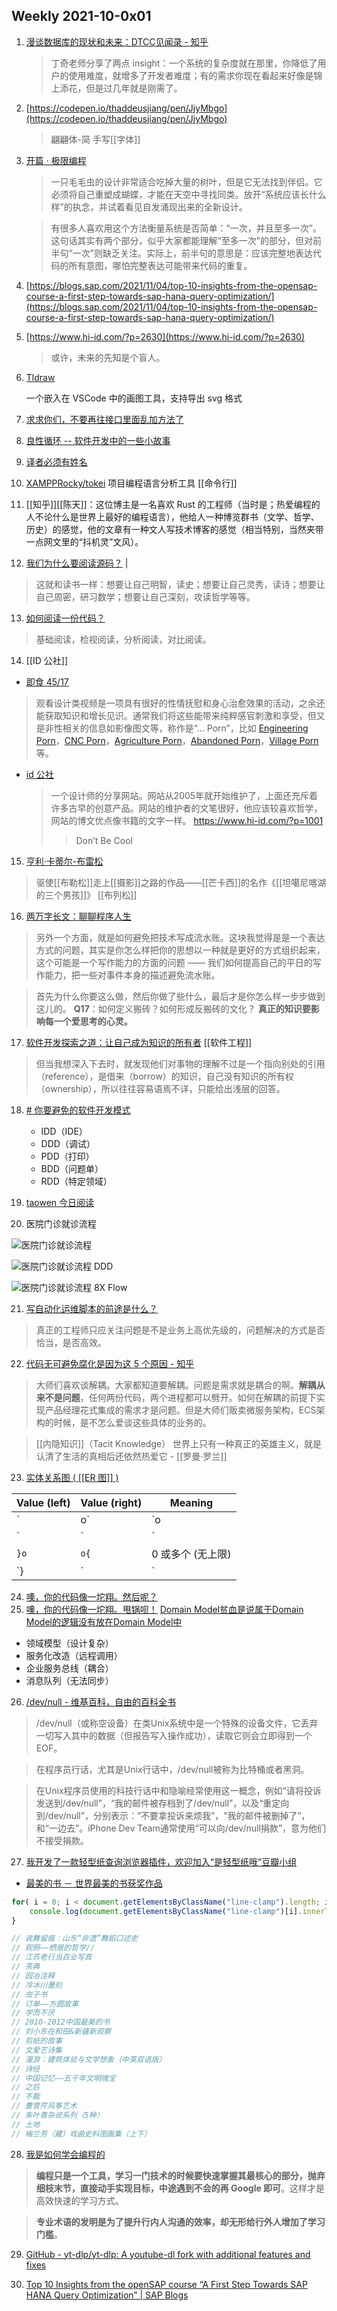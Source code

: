 ## Weekly 2021-10-0x01


1. [漫谈数据库的现状和未来：DTCC见闻录 - 知乎](https://zhuanlan.zhihu.com/p/423299764)
    
    > 丁奇老师分享了两点 insight：一个系统的复杂度就在那里，你降低了用户的使用难度，就增多了开发者难度；有的需求你现在看起来好像是锦上添花，但是过几年就是刚需了。
    
2. [https://codepen.io/thaddeusjiang/pen/JjyMbgo](https://codepen.io/thaddeusjiang/pen/JjyMbgo)
    
    > 翩翩体-简 手写[[字体]]
    
3. [开篇 · 极限编程](http://www.extremeprogramming.cn/)
    
    > 一只毛毛虫的设计非常适合吃掉大量的树叶，但是它无法找到伴侣。它必须将自己重塑成蝴蝶，才能在天空中寻找同类。放开“系统应该长什么样”的执念，并试着看见自发涌现出来的全新设计。
    
    > 有很多人喜欢用这个方法衡量系统是否简单：“一次，并且至多一次”。这句话其实有两个部分，似乎大家都能理解“至多一次”的部分，但对前半句“一次”则缺乏关注。实际上，前半句的意思是：应该完整地表达代码的所有意图，哪怕完整表达可能带来代码的重复。
    
4. [https://blogs.sap.com/2021/11/04/top-10-insights-from-the-opensap-course-a-first-step-towards-sap-hana-query-optimization/](https://blogs.sap.com/2021/11/04/top-10-insights-from-the-opensap-course-a-first-step-towards-sap-hana-query-optimization/)
    
5. [https://www.hi-id.com/?p=2630](https://www.hi-id.com/?p=2630)
    
    > 或许，未来的先知是个盲人。


6. [Tldraw](https://marketplace.visualstudio.com/items?itemName=tldraw-org.tldraw-vscode)

	一个嵌入在 VSCode 中的画图工具，支持导出 svg 格式


7. [求求你们，不要再往接口里面乱加方法了](https://www.zenlife.tk/stop-add-method-to-interface.md)

8. [良性循环 -- 软件开发中的一些小故事](https://www.zenlife.tk/positive-cycle.md)

9. [译者必须有姓名](https://www.duozhuayu.com/open-collections/248470885315514961?utm_source=appshare_%2Fopen-collections%2F248470885315514961&utm_medium=app&sharer_id=318357714457729007)

10. [XAMPPRocky/tokei](https://github.com/XAMPPRocky/tokei) 项目编程语言分析工具 [[命令行]]

11. [[知乎]][[陈天]]：这位博主是一名喜欢 Rust 的工程师（当时是；热爱编程的人不论什么是世界上最好的编程语言），他给人一种博览群书（文学、哲学、历史）的感觉，他的文章有一种文人写技术博客的感觉（相当特别，当然夹带一点网文里的“抖机灵”文风）。

12. [我们为什么要阅读源码？](https://zhuanlan.zhihu.com/p/26181360) | 

> 这就和读书一样：想要让自己明智，读史；想要让自己灵秀，读诗；想要让自己周密，研习数学；想要让自己深刻，攻读哲学等等。

13. [如何阅读一份代码？](https://zhuanlan.zhihu.com/p/26222486)

> 基础阅读，检视阅读，分析阅读，对比阅读。

14. [[ID 公社]]

- [即食 45/17](https://www.hi-id.com/?p=3771)

> 观看设计类视频是一项具有很好的性情抚慰和身心治愈效果的活动，之余还能获取知识和增长见识。通常我们将这些能带来纯粹感官刺激和享受，但又是非性相关的信息如影像图文等，称作是“… Porn”，比如 [Engineering Porn](https://www.reddit.com/r/EngineeringPorn/)，[CNC Porn](https://www.youtube.com/results?search_query=cnc+porn)，[Agriculture Porn](https://www.reddit.com/r/AgriculturePorn/)，[Abandoned Porn](https://www.reddit.com/r/AbandonedPorn/)，[Village Porn](https://www.reddit.com/r/VillagePorn/) 等。

- [id 公社](https://www.hi-id.com/)

    > 一个设计师的分享网站。网站从2005年就开始维护了，上面还充斥着许多古早的创意产品。网站的维护者的文笔很好，他应该较喜欢哲学，网站的博文优点像书籍的文字一样。 
    > https://www.hi-id.com/?p=1001
    >> Don’t Be Cool


15. [亨利·卡蒂尔-布雷松](https://zh.wikipedia.org/wiki/亨利·卡蒂尔-布雷松)
> 驱使[[布勒松]]走上[[摄影]]之路的作品——[[芒卡西]]的名作《[[坦噶尼喀湖的三个男孩]]》
> [[布列松]]


16. [两万字长文：聊聊程序人生](https://zhuanlan.zhihu.com/p/355363343)

> 另外一个方面，就是如何避免把技术写成流水账。这块我觉得是是一个表达方式的问题，其实是你怎么样把你的思想以一种就是更好的方式组织起来，这个可能是一个写作能力的方面的问题 —— 我们如何提高自己的平日的写作能力，把一些对事件本身的描述避免流水账。

> 首先为什么你要这么做，然后你做了些什么，最后才是你怎么样一步步做到这儿的。
> **Q17**：如何定义搬砖？如何形成反搬砖的文化？
> **真正的知识要影响每一个爱思考的心灵。**

17. [软件开发探索之道：让自己成为知识的所有者](https://zhuanlan.zhihu.com/p/407265957) [[软件工程]]
> 但当我想深入下去时，就发现他们对事物的理解不过是一个指向别处的引用（reference），是借来（borrow）的知识，自己没有知识的所有权（ownership），所以往往容易语焉不详，只能给出浅层的回答。

18. [# 你要避免的软件开发模式](https://zhuanlan.zhihu.com/p/20744178)
	- IDD（IDE）
	- DDD（调试）
	- PDD（打印）
	- BDD（问题单）
	- RDD（特定领域）

19. [taowen 今日阅读](https://github.com/taowen/modularization-examples/blob/master/今日阅读.md)

20. 医院门诊就诊流程

![医院门诊就诊流程](https://huhao-dev.oss-cn-beijing.aliyuncs.com/%E5%8C%BB%E9%99%A2%E9%97%A8%E8%AF%8A%E5%B0%B1%E8%AF%8A%E6%B5%81%E7%A8%8B-2021-02-07-23-02-25.png)

![医院门诊就诊流程 DDD](https://huhao-dev.oss-cn-beijing.aliyuncs.com/%E5%8C%BB%E9%99%A2%E9%97%A8%E8%AF%8A%E5%B0%B1%E8%AF%8A%E6%B5%81%E7%A8%8B-%E4%BA%8B%E4%BB%B6%E9%A3%8E%E6%9A%B4-2021-02-07-23-02-37.png)

![医院门诊就诊流程 8X  Flow](https://huhao-dev.oss-cn-beijing.aliyuncs.com/%E5%8C%BB%E9%99%A2%E9%97%A8%E8%AF%8A%E5%B0%B1%E8%AF%8A%E6%B5%81%E7%A8%8B-%E4%B8%9A%E5%8A%A1%E4%B8%8E%E9%A2%86%E5%9F%9F%E8%AF%86%E5%88%AB-2021-02-07-23-02-48.png)

21. [写自动化运维脚本的前途是什么？](https://zhuanlan.zhihu.com/p/366859735)

> 真正的工程师只应关注问题是不是业务上高优先级的，问题解决的方式是否恰当，是否高效。

22. [代码无可避免腐化是因为这 5 个原因 - 知乎](https://zhuanlan.zhihu.com/p/371279371)

> 大师们喜欢谈解耦。大家都知道要解耦。问题是需求就是耦合的啊。**解耦从来不是问题**，任何两份代码，两个进程都可以劈开。如何在解耦的前提下实现产品经理花式集成的需求才是问题。但是大师们贩卖微服务架构，ECS架构的时候，是不怎么爱谈这些具体的业务的。

> [[内隐知识]]（Tacit Knowledge）
> 世界上只有一种真正的英雄主义，就是认清了生活的真相后还依然热爱它 - [[罗曼·罗兰]]

23. [实体关系图 ( [[ER 图]] )](https://www.yzer.club/markdown-mermaid-entity-relationship-diagram/)

| Value (left) | Value (right) | Meaning           |
| ------------ | ------------- | ----------------- |
| `|o`         | `o|`          | 0 或 1            |
| `|`          | `|`           | 刚好 1            |
| `}o`         | `o{`          | 0 或多个 (无上限) |
| `}|`         | `|{`          | 1 或多个 (无上限) |

24. [噢，你的代码像一坨翔。然后呢？](https://zhuanlan.zhihu.com/p/25169261)
25. [噢，你的代码像一坨翔。甩锅呗！](https://zhuanlan.zhihu.com/p/25192112)
[Domain Model贫血是说属于Domain Model的逻辑没有放在Domain Model中](https://www.iteye.com/topic/191261)

- 领域模型（设计复杂）
- 服务化改造（远程调用）
- 企业服务总线（耦合）
- 消息队列（无法同步）

26. [/dev/null - 维基百科，自由的百科全书](https://zh.wikipedia.org/wiki//dev/null)

> /dev/null（或称空设备）在类Unix系统中是一个特殊的设备文件，它丢弃一切写入其中的数据（但报告写入操作成功），读取它则会立即得到一个EOF。

> 在程序员行话，尤其是Unix行话中，/dev/null被称为比特桶或者黑洞。

> 在Unix程序员使用的科技行话中和隐喻经常使用这一概念，例如“请将投诉发送到/dev/null”，“我的邮件被存档到了/dev/null”，以及“重定向到/dev/null”，分别表示：“不要拿投诉来烦我”，“我的邮件被删掉了”，和“一边去”。iPhone Dev Team通常使用“可以向/dev/null捐款”，意为他们不接受捐款。

27. [我开发了一款轻型纸查询浏览器插件，欢迎加入“是轻型纸哦”豆瓣小组](https://www.douban.com/group/topic/253470120/#8675458EjIEG-K)

- [最美的书 － 世界最美的书获奖作品](http://beautyofbooks.cn/historyinfoAwards.html)

```js
for( i = 0; i < document.getElementsByClassName("line-clamp").length; i++ ) { 
    console.log(document.getElementsByClassName("line-clamp")[i].innerText) 
}

// 说舞留痕：山东“非遗”舞蹈口述史
// 观照——栖居的哲学// 
// 江苏老行当百业写真
// 茶典
// 园冶注释
// 冷冰川墨刻
// 虫子书
// 订单——方圆故事
// 学而不厌
// 2010-2012中国最美的书
// 刘小东在和田&新疆新观察
// 剪纸的故事
// 文爱艺诗集
// 漫游：建筑体验与文学想象（中英双语版）
// 诗经
// 中国记忆——五千年文明瑰宝
// 之后
// 不裁
// 曹雪芹风筝艺术
// 朱叶青杂说系列（5种）
// 土地
// 梅兰芳（藏）戏曲史料图画集（上下）
```


28. [我是如何学会编程的](https://geekplux.com/posts/how-i-learned-programming)

> **编程只是一个工具，学习一门技术的时候要快速掌握其最核心的部分，抛弃细枝末节，直接动手实现目标，中途遇到不会的再 Google 即可**。这样才是高效快速的学习方式。

> **专业术语的发明是为了提升行内人沟通的效率，却无形给行外人增加了学习门槛**。

29. [GitHub - yt-dlp/yt-dlp: A youtube-dl fork with additional features and fixes](https://github.com/yt-dlp/yt-dlp)

30. [Top 10 Insights from the openSAP course “A First Step Towards SAP HANA Query Optimization” | SAP Blogs](https://blogs.sap.com/2021/11/04/top-10-insights-from-the-opensap-course-a-first-step-towards-sap-hana-query-optimization/)



